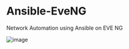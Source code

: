 # Ansible-EveNG
Network Automation using Ansible on EVE NG

![image](https://user-images.githubusercontent.com/84218572/130321778-0a9cad14-193e-450e-ab24-12a168371d78.png)

